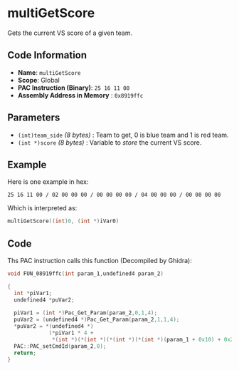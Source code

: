 # multiGetScore

Gets the current VS score of a given team.

## Code Information

- **Name**: `multiGetScore`
- **Scope**: Global
- **PAC Instruction (Binary)**: `25 16 11 00`
- **Assembly Address in Memory** : `0x8919ffc`

## Parameters

- `(int)team_side` *(8 bytes)* : Team to get, 0 is blue team and 1 is red team.
- `(int *)score` *(8 bytes)* : Variable to *store* the current VS score.

## Example

Here is one example in hex:

```25 16 11 00 / 02 00 00 00 / 00 00 00 00 / 04 00 00 00 / 00 00 00 00```

Which is interpreted as:

```c
multiGetScore((int)0, (int *)iVar0)
```

## Code

Ths PAC instruction calls this function (Decompiled by Ghidra):

```c
void FUN_08919ffc(int param_1,undefined4 param_2)

{
  int *piVar1;
  undefined4 *puVar2;
  
  piVar1 = (int *)Pac_Get_Param(param_2,0,1,4);
  puVar2 = (undefined4 *)Pac_Get_Param(param_2,1,1,4);
  *puVar2 = *(undefined4 *)
             (*piVar1 * 4 +
              *(int *)(*(int *)(*(int *)(*(int *)(param_1 + 0x10) + 0x2b8) + 0x2c) + 0x58) + 0x424);
  PAC::PAC_setCmdId(param_2,0);
  return;
}
```

